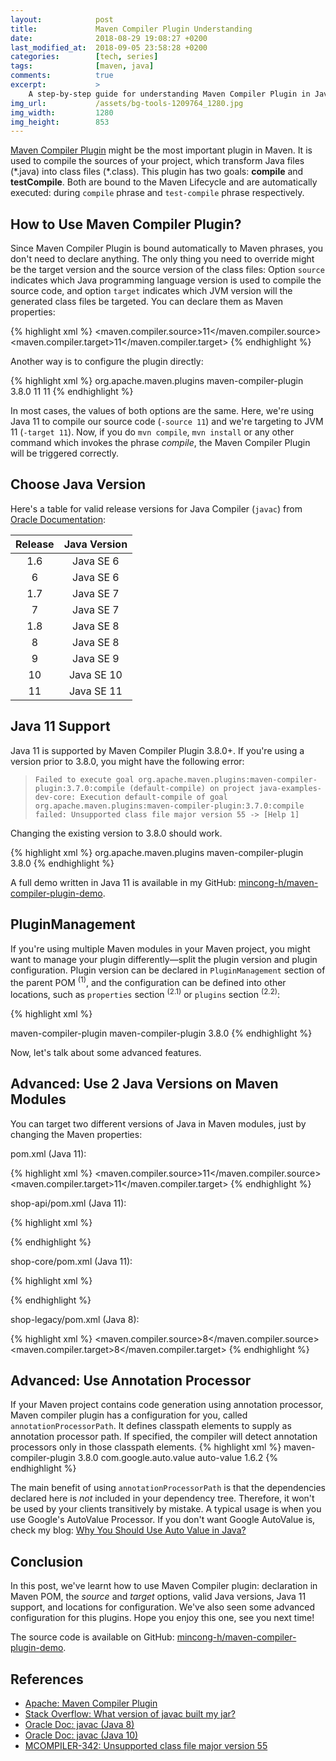 ```yaml
---
layout:            post
title:             Maven Compiler Plugin Understanding
date:              2018-08-29 19:08:27 +0200
last_modified_at:  2018-09-05 23:58:28 +0200
categories:        [tech, series]
tags:              [maven, java]
comments:          true
excerpt:           >
    A step-by-step guide for understanding Maven Compiler Plugin in Java 11.
img_url:           /assets/bg-tools-1209764_1280.jpg
img_width:         1280
img_height:        853
---
```


[Maven Compiler Plugin][1] might be the most important plugin in Maven. It is
used to compile the sources of your project, which transform Java files
(\*.java) into class files (\*.class).  This plugin has two goals:
**compile** and **testCompile**. Both are bound to the Maven Lifecycle and are
automatically executed: during `compile` phrase and `test-compile` phrase
respectively.

## How to Use Maven Compiler Plugin?

Since Maven Compiler Plugin is bound automatically to Maven phrases, you don't
need to declare anything. The only thing you need to override might be the target
version and the source version of the class files: Option `source` indicates
which Java programming language version is used to compile the source code, and
option `target` indicates which JVM version will the generated class files be
targeted. You can declare them as Maven properties:

{% highlight xml %}
<properties>
  <maven.compiler.source>11</maven.compiler.source>
  <maven.compiler.target>11</maven.compiler.target>
</properties>
{% endhighlight %}

Another way is to configure the plugin directly:

{% highlight xml %}
<plugins>
  <plugin>
    <groupId>org.apache.maven.plugins</groupId>
    <artifactId>maven-compiler-plugin</artifactId>
    <version>3.8.0</version>
    <configuration>
      <source>11</source>
      <target>11</target>
    </configuration>
  </plugin>
</plugins>
{% endhighlight %}

In most cases, the values of both options are the same. Here, we're using Java
11 to compile our source code (`-source 11`) and we're targeting to JVM 11
(`-target 11`).
Now, if you do `mvn compile`, `mvn install` or any other command which invokes
the phrase _compile_, the Maven Compiler Plugin will be triggered correctly.

## Choose Java Version

Here's a table for valid release versions for Java Compiler (`javac`) from
[Oracle Documentation][6]:

Release | Java Version
:---: | :---:
1.6 | Java SE 6
6 | Java SE 6
1.7 | Java SE 7
7 | Java SE 7
1.8 | Java SE 8
8 | Java SE 8
9 | Java SE 9
10 | Java SE 10
11 | Java SE 11

## Java 11 Support

Java 11 is supported by Maven Compiler Plugin 3.8.0+. If you're using a version
prior to 3.8.0, you might have the following error:

> ```
> Failed to execute goal org.apache.maven.plugins:maven-compiler-plugin:3.7.0:compile (default-compile) on project java-examples-dev-core: Execution default-compile of goal org.apache.maven.plugins:maven-compiler-plugin:3.7.0:compile failed: Unsupported class file major version 55 -> [Help 1]
> ```

Changing the existing version to 3.8.0 should work.

{% highlight xml %}
<plugin>
  <groupId>org.apache.maven.plugins</groupId>
  <artifactId>maven-compiler-plugin</artifactId>
  <version>3.8.0</version>
</plugin>
{% endhighlight %}

A full demo written in Java 11 is available in my GitHub:
[mincong-h/maven-compiler-plugin-demo][3].

## PluginManagement

If you're using multiple Maven modules in your Maven project, you might want to
manage your plugin differently—split the plugin version and plugin
configuration. Plugin version can be declared in `PluginManagement` section of
the parent POM
<sup>(1)</sup>, and the configuration can be defined into other locations,
such as `properties` section <sup>(2.1)</sup> or `plugins` section
<sup>(2.2)</sup>:

{% highlight xml %}
<properties>
  <!-- 2.1 configure plugin -->
</properties>

<build>
  <plugins>
    <plugin>
      <artifactId>maven-compiler-plugin</artifactId>
      <configuration>
        <!-- 2.2 configure plugin -->
      </configure>
    </plugin>
  </plugins>

  <pluginManagement>
    <plugins>
      <!-- 1. manage plugin -->
      <plugin>
        <artifactId>maven-compiler-plugin</artifactId>
        <version>3.8.0</version>
      </plugin>
    </plugins>
  </pluginManagement>
</build>
{% endhighlight %}

Now, let's talk about some advanced features.

## Advanced: Use 2 Java Versions on Maven Modules

You can target two different versions of Java in Maven modules, just by changing
the Maven properties:

pom.xml (Java 11):

{% highlight xml %}
<properties>
  <maven.compiler.source>11</maven.compiler.source>
  <maven.compiler.target>11</maven.compiler.target>
</properties>
{% endhighlight %}

shop-api/pom.xml (Java 11):

{% highlight xml %}
<properties>
  <!-- no changes -->
</properties>
{% endhighlight %}

shop-core/pom.xml (Java 11):

{% highlight xml %}
<properties>
  <!-- no changes -->
</properties>
{% endhighlight %}

shop-legacy/pom.xml (Java 8):

{% highlight xml %}
<properties>
  <maven.compiler.source>8</maven.compiler.source>
  <maven.compiler.target>8</maven.compiler.target>
</properties>
{% endhighlight %}

## Advanced: Use Annotation Processor

If your Maven project contains code generation using annotation processor, Maven
compiler plugin has a configuration for you, called `annotationProcessorPath`.
It defines classpath elements to supply as annotation processor path. If
specified, the compiler will detect annotation processors only in those
classpath elements.
{% highlight xml %}
<plugin>
  <artifactId>maven-compiler-plugin</artifactId>
  <version>3.8.0</version>
  <configuration>
    <annotationProcessorPaths>
      <annotationProcessorPath>
        <groupId>com.google.auto.value</groupId>
        <artifactId>auto-value</artifactId>
        <version>1.6.2</version>
      </annotationProcessorPath>
    </annotationProcessorPaths>
  </configuration>
</plugin>
{% endhighlight %}

The main benefit of using `annotationProcessorPath` is that the dependencies
declared here is _not_ included in your dependency tree. Therefore, it won't be
used by your clients transitively by mistake. A typical usage is when you use
Google's AutoValue Processor. If you don't want Google AutoValue is, check my
blog: [Why You Should Use Auto Value in Java?][7]

## Conclusion

In this post, we've learnt how to use Maven Compiler plugin: declaration in Maven
POM, the _source_ and _target_ options, valid Java versions, Java 11 support, and locations for
configuration. We've also seen some advanced configuration for this plugins.
Hope you enjoy this one, see you next time!

The source code is available on GitHub:
[mincong-h/maven-compiler-plugin-demo][3].

## References

- [Apache: Maven Compiler Plugin][1]
- [Stack Overflow: What version of javac built my jar?][2]
- [Oracle Doc: javac (Java 8)][4]
- [Oracle Doc: javac (Java 10)][6]
- [MCOMPILER-342: Unsupported class file major version 55][4]

[1]: https://maven.apache.org/plugins/maven-compiler-plugin/
[2]: https://stackoverflow.com/questions/3313532/what-version-of-javac-built-my-jar
[3]: https://github.com/mincong-h/maven-compiler-plugin-demo
[4]: https://docs.oracle.com/javase/8/docs/technotes/tools/windows/javac.html
[5]: https://issues.apache.org/jira/browse/MCOMPILER-342
[6]: https://docs.oracle.com/javase/10/tools/javac.htm#JSWOR627
[7]: /2018/08/21/why-you-should-use-auto-value-in-java/
